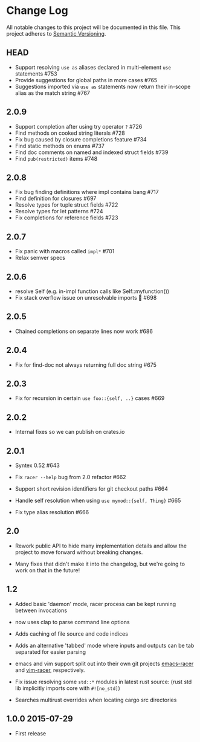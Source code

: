 Change Log
==========

All notable changes to this project will be documented in this file. This
project adheres to [Semantic Versioning](http://semver.org/).

## HEAD

- Support resolving `use as` aliases declared in multi-element `use` statements #753
- Provide suggestions for global paths in more cases #765
- Suggestions imported via `use as` statements now return their in-scope alias as the match string #767

## 2.0.9

- Support completion after using try operator `?` #726
- Find methods on cooked string literals #728
- Fix bug caused by closure completions feature #734
- Find static methods on enums #737
- Find doc comments on named and indexed struct fields #739
- Find `pub(restricted)` items #748

## 2.0.8

- Fix bug finding definitions where impl contains bang #717
- Find definition for closures #697
- Resolve types for tuple struct fields #722
- Resolve types for let patterns #724
- Fix completions for reference fields #723

## 2.0.7

- Fix panic with macros called `impl*` #701
- Relax semver specs

## 2.0.6

- resolve Self (e.g. in-impl function calls like Self::myfunction())
- Fix stack overflow issue on unresolvable imports :tada: #698

## 2.0.5

- Chained completions on separate lines now work #686

## 2.0.4

- Fix for find-doc not always returning full doc string #675

## 2.0.3

- Fix for recursion in certain `use foo::{self, ..}` cases #669

## 2.0.2

- Internal fixes so we can publish on crates.io

## 2.0.1

- Syntex 0.52 #643

- Fix `racer --help` bug from 2.0 refactor #662

- Support short revision identifiers for git checkout paths #664

- Handle self resolution when using `use mymod::{self, Thing}` #665

- Fix type alias resolution #666

## 2.0

- Rework public API to hide many implementation details and allow the project to
  move forward without breaking changes.

- Many fixes that didn't make it into the changelog, but we're going to work on
  that in the future!

## 1.2

- Added basic 'daemon' mode, racer process can be kept running between
  invocations

- now uses clap to parse command line options

- Adds caching of file source and code indices

- Adds an alternative 'tabbed' mode where inputs and outputs can be tab
  separated for easier parsing

- emacs and vim support split out into their own git projects [emacs-racer] and
  [vim-racer], respectively.

- Fix issue resolving some `std::*` modules in latest rust source: (rust std lib
  implicitly imports core with `#![no_std]`)

- Searches multirust overrides when locating cargo src directories

## 1.0.0 2015-07-29

- First release

[vim-racer]: https://github.com/racer-rust/vim-racer
[emacs-racer]: https://github.com/racer-rust/emacs-racer
